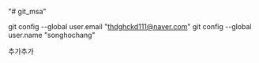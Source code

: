 "# git_msa" 

git config --global user.email "thdghckd111@naver.com"
git config --global user.name "songhochang"

추가추가